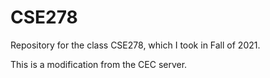 # CSE278
Repository for the class CSE278, which I took in Fall of 2021.

This is a modification from the CEC server.
